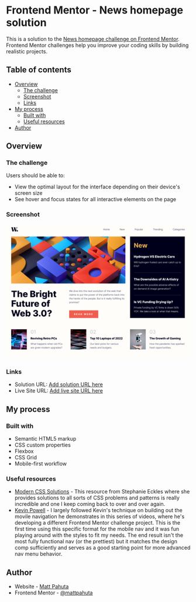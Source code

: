 # Frontend Mentor - News homepage solution

This is a solution to the [News homepage challenge on Frontend Mentor](https://www.frontendmentor.io/challenges/news-homepage-H6SWTa1MFl). Frontend Mentor challenges help you improve your coding skills by building realistic projects. 

## Table of contents

- [Overview](#overview)
  - [The challenge](#the-challenge)
  - [Screenshot](#screenshot)
  - [Links](#links)
- [My process](#my-process)
  - [Built with](#built-with)
  - [Useful resources](#useful-resources)
- [Author](#author)


## Overview

### The challenge

Users should be able to:

- View the optimal layout for the interface depending on their device's screen size
- See hover and focus states for all interactive elements on the page

### Screenshot

![](./assets/images/project-ss.png)


### Links

- Solution URL: [Add solution URL here](https://your-solution-url.com)
- Live Site URL: [Add live site URL here](https://your-live-site-url.com)

## My process

### Built with

- Semantic HTML5 markup
- CSS custom properties
- Flexbox
- CSS Grid
- Mobile-first workflow


### Useful resources

- [Modern CSS Solutions](https://moderncss.dev/) - This resource from Stephanie Eckles where she provides solutions to all sorts of CSS problems and patterns is really incredible and one I keep coming back to over and over again.
- [Kevin Powell](https://www.youtube.com/watch?v=h3bTwCqX4ns) - I largely followed Kevin's technique on building out the movile navigation he demonstrates in this series of videos, where he's developing a different Frontend Mentor challenge project. This is the first time using this specific format for the mobile nav and it was fun playing around with the styles to fit my needs. The end result isn't the most fully functional nav (or the prettiest) but it matches the design comp sufficiently and serves as a good starting point for more advanced nav menu behavior.


## Author

- Website - [Matt Pahuta](https://www.mattpahuta.com)
- Frontend Mentor - [@mattpahuta](https://www.frontendmentor.io/profile/MattPahuta)